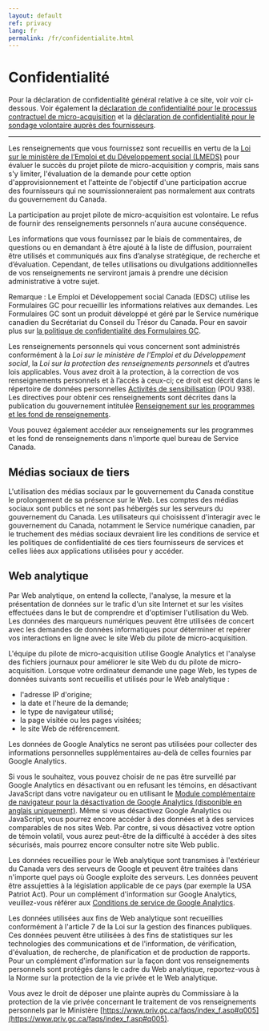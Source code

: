 ```yaml
---
layout: default
ref: privacy
lang: fr
permalink: /fr/confidentialite.html
---
```


# Confidentialité

Pour la déclaration de confidentialité général relative à ce site, voir voir ci-dessous.
Voir également la <a href="{{ site.baseurl }}{% link _pages/fr/confidentialite-contractuel.md %}">déclaration de confidentialité pour le processus contractuel de micro-acquisition</a> et la <a href="{{ site.baseurl }}{% link _pages/fr/confidentialite-sondage.md %}">déclaration de confidentialité pour le sondage volontaire auprès des fournisseurs</a>.

---

Les renseignements que vous fournissez sont recueillis en vertu de la [Loi sur le ministère de l’Emploi et du Développement social (LMEDS)](https://laws-lois.justice.gc.ca/fra/lois/h-5.7/page-1.html) pour évaluer le succès du projet pilote de micro-acquisition y compris, mais sans s'y limiter, l'évaluation de la demande pour cette option d'approvisionnement et l'atteinte de l'objectif d'une participation accrue des fournisseurs qui ne soumissionneraient pas normalement aux contrats du gouvernement du Canada.

La participation au projet pilote de micro-acquisition est volontaire.
Le refus de fournir des renseignements personnels n'aura aucune conséquence.

Les informations que vous fournissez par le biais de commentaires, de questions ou en demandant à être ajouté à la liste de diffusion, pourraient être utilisés et communiqués aux fins d’analyse stratégique, de recherche et d’évaluation.
Cependant, de telles utilisations ou divulgations additionnelles de vos renseignements ne serviront jamais à prendre une décision administrative à votre sujet.

Remarque : Le Emploi et Développement social Canada (EDSC) utilise les Formulaires GC pour recueillir les informations relatives aux demandes.
Les Formulaires GC sont un produit développé et géré par le Service numérique canadien du Secrétariat du Conseil du Trésor du Canada. Pour en savoir plus sur [la politique de confidentialité des Formulaires GC](https://digital.canada.ca/legal/privacy/).

Les renseignements personnels qui vous concernent sont administrés conformément à la *Loi sur le ministère de l’Emploi et du Développement social*, la *Loi sur la protection des renseignements personnels* et d’autres lois applicables.
Vous avez droit à la protection, à la correction de vos renseignements personnels et à l’accès à ceux-ci; ce droit est décrit dans le répertoire de données personnelles [Activités de sensibilisation](https://www.canada.ca/fr/secretariat-conseil-tresor/services/acces-information-protection-reseignements-personnels/acces-information/renseignements-programmes-fonds-renseignements/fichiers-renseignements-personnels-ordinaires.html#pou938) (POU 938).
Les directives pour obtenir ces renseignements sont décrites dans la publication du gouvernement intitulée [Renseignement sur les programmes et les fond de renseignements](https://www.canada.ca/fr/emploi-developpement-social/ministere/transparence/aai/rapports/infosource.html).

Vous pouvez également accéder aux renseignements sur les programmes et les fond de renseignements dans n’importe quel bureau de Service Canada.

## Médias sociaux de tiers

L'utilisation des médias sociaux par le gouvernement du Canada constitue le prolongement de sa présence sur le Web.
Les comptes des médias sociaux sont publics et ne sont pas hébergés sur les serveurs du gouvernement du Canada.
Les utilisateurs qui choisissent d'interagir avec le gouvernement du Canada, notamment le Service numérique canadien, par le truchement des médias sociaux devraient lire les conditions de service et les politiques de confidentialité de ces tiers fournisseurs de services et celles liées aux applications utilisées pour y accéder.

## Web analytique

Par Web analytique, on entend la collecte, l'analyse, la mesure et la présentation de données sur le trafic d'un site Internet et sur les visites effectuées dans le but de comprendre et d'optimiser l'utilisation du Web.
Les données des marqueurs numériques peuvent être utilisées de concert avec les demandes de données informatiques pour déterminer et repérer vos interactions en ligne avec le site Web du pilote de micro-acquisition.

L'équipe du pilote de micro-acquisition utilise Google Analytics et l'analyse des fichiers journaux pour améliorer le site Web du du pilote de micro-acquisition.
Lorsque votre ordinateur demande une page Web, les types de données suivants sont recueillis et utilisés pour le Web analytique :

- l'adresse IP d'origine;
- la date et l'heure de la demande;
- le type de navigateur utilisé;
- la page visitée ou les pages visitées;
- le site Web de référencement.

Les données de Google Analytics ne seront pas utilisées pour collecter des informations personnelles supplémentaires au-delà de celles fournies par Google Analytics.

Si vous le souhaitez, vous pouvez choisir de ne pas être surveillé par Google Analytics en désactivant ou en refusant les témoins, en désactivant JavaScript dans votre navigateur ou en utilisant le [Module complémentaire de navigateur pour la désactivation de Google Analytics (disponible en anglais uniquement)](https://tools.google.com/dlpage/gaoptout?hl=fr).
Même si vous désactivez Google Analytics ou JavaScript, vous pourrez encore accéder à des données et à des services comparables de nos sites Web.
Par contre, si vous désactivez votre option de témoin volatil, vous aurez peut-être de la difficulté à accéder à des sites sécurisés, mais pourrez encore consulter notre site Web public.

Les données recueillies pour le Web analytique sont transmises à l'extérieur du Canada vers des serveurs de Google et peuvent être traitées dans n'importe quel pays où Google exploite des serveurs.
Les données peuvent être assujetties à la législation applicable de ce pays (par exemple la USA Patriot Act).
Pour un complément d'information sur Google Analytics, veuillez-vous référer aux [Conditions de service de Google Analytics](https://www.google.com/intl/fr/policies/privacy/partners/).

Les données utilisées aux fins de Web analytique sont recueillies conformément à l'article 7 de la Loi sur la gestion des finances publiques.
Ces données peuvent être utilisées à des fins de statistiques sur les technologies des communications et de l'information, de vérification, d'évaluation, de recherche, de planification et de production de rapports.
Pour un complément d'information sur la façon dont vos renseignements personnels sont protégés dans le cadre du Web analytique, reportez-vous à la Norme sur la protection de la vie privée et le Web analytique.

Vous avez le droit de déposer une plainte auprès du Commissiare à la protection de la vie privée concernant le traitement de vos renseignements personnels par le Ministère [https://www.priv.gc.ca/faqs/index_f.asp#q005](https://www.priv.gc.ca/faqs/index_f.asp#q005).
